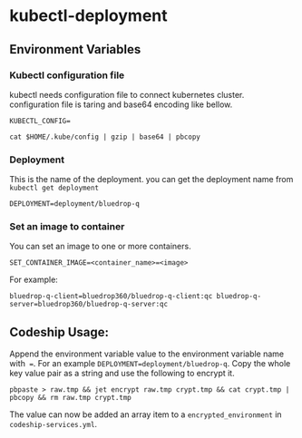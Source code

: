 # kubectl-deployment

## Environment Variables

### Kubectl configuration file

kubectl needs configuration file to connect kubernetes cluster. configuration file is taring and base64 encoding like bellow.

`KUBECTL_CONFIG=`

```
cat $HOME/.kube/config | gzip | base64 | pbcopy
```

### Deployment

This is the name of the deployment. you can get the deployment name from `kubectl get deployment`

```
DEPLOYMENT=deployment/bluedrop-q
```

### Set an image to container

You can set an image to one or more containers.

```
SET_CONTAINER_IMAGE=<container_name>=<image> 
```
For example:

```
bluedrop-q-client=bluedrop360/bluedrop-q-client:qc bluedrop-q-server=bluedrop360/bluedrop-q-server:qc
```

## Codeship Usage:

Append the environment variable value to the environment variable name with` =`. For an example `DEPLOYMENT=deployment/bluedrop-q`. Copy the whole key value pair as a string and use the following to encrypt it.

```
pbpaste > raw.tmp && jet encrypt raw.tmp crypt.tmp && cat crypt.tmp | pbcopy && rm raw.tmp crypt.tmp
```

The value can now be added an array item to a `encrypted_environment` in `codeship-services.yml`.
